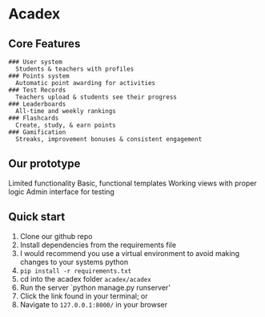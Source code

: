 # Acadex

## Core Features
    ### User system
      Students & teachers with profiles
    ### Points system
      Automatic point awarding for activities
    ### Test Records
      Teachers upload & students see their progress
    ### Leaderboards
      All-time and weekly rankings
    ### Flashcards
      Create, study, & earn points
    ### Gamification
      Streaks, improvement bonuses & consistent engagement

## Our prototype
Limited functionality
Basic, functional templates
Working views with proper logic
Admin interface for testing

## Quick start
1. Clone our github repo
2. Install dependencies from the requirements file
3. I would recommend you use a virtual environment to avoid making changes to your systems python
4. `pip install -r requirements.txt`
5. cd into the acadex folder `acadex/acadex`
6. Run the server `python manage.py runserver'
7. Click the link found in your terminal; or
8. Navigate to `127.0.0.1:8000/` in your browser

